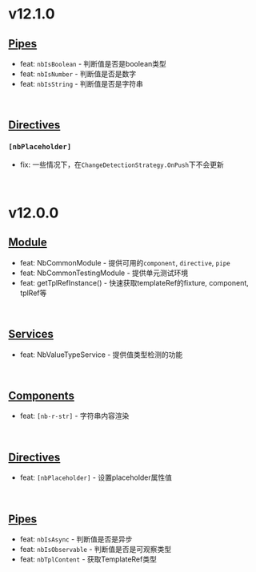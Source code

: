 # v12.1.0
## [Pipes](https://github.com/bigBear713/nb-common/blob/master/projects/nb-common/README.md#Pipes "Pipes")
- feat: `nbIsBoolean` - 判断值是否是boolean类型
- feat: `nbIsNumber` - 判断值是否是数字
- feat: `nbIsString` - 判断值是否是字符串

<br/>

## [Directives](https://github.com/bigBear713/nb-common/blob/master/projects/nb-common/README.md#Directives "Directives")
### `[nbPlaceholder]`
- fix: 一些情况下，在`ChangeDetectionStrategy.OnPush`下不会更新

<br/>

# v12.0.0
## [Module](https://github.com/bigBear713/nb-common/blob/master/projects/nb-common/README.md#Module "Module")
- feat: NbCommonModule - 提供可用的`component`, `directive`, `pipe`
- feat: NbCommonTestingModule - 提供单元测试环境
- feat: getTplRefInstance() - 快速获取templateRef的fixture, component, tplRef等

<br>

## [Services](https://github.com/bigBear713/nb-common/blob/master/projects/nb-common/README.md#Services "Services")
- feat: NbValueTypeService - 提供值类型检测的功能

<br>

## [Components](https://github.com/bigBear713/nb-common/blob/master/projects/nb-common/README.md#Components "Components")
- feat: `[nb-r-str]` - 字符串内容渲染

<br>

## [Directives](https://github.com/bigBear713/nb-common/blob/master/projects/nb-common/README.md#Directives "Directives")
- feat: `[nbPlaceholder]` - 设置placeholder属性值

<br>

## [Pipes](https://github.com/bigBear713/nb-common/blob/master/projects/nb-common/README.md#Pipes "Pipes")
- feat: `nbIsAsync` - 判断值是否是异步
- feat: `nbIsObservable` - 判断值是否是可观察类型
- feat: `nbTplContent` - 获取TemplateRef类型
